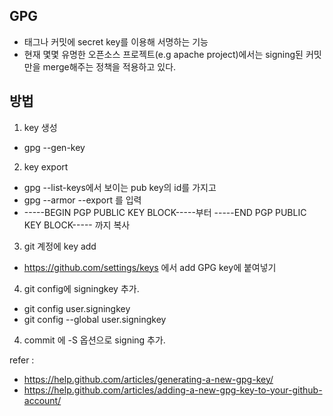 ## GPG
 * 태그나 커밋에 secret key를 이용해 서명하는 기능
 * 현재 몇몇 유명한 오픈소스 프로젝트(e.g apache project)에서는 signing된 커밋만을 merge해주는 정책을 적용하고 있다.
 
## 방법
 1. key 생성
  * gpg --gen-key
 2. key export
  * gpg --list-keys에서 보이는 pub key의 id를 가지고
  * gpg --armor --export <id> 를 입력
  * -----BEGIN PGP PUBLIC KEY BLOCK-----부터 -----END PGP PUBLIC KEY BLOCK----- 까지 복사
 3. git 계정에 key add
  * https://github.com/settings/keys 에서 add GPG key에 붙여넣기
 4. git config에 signingkey 추가.
  * git config user.signingkey <id>
  * git config --global user.signingkey <id>
 4. commit 에 -S 옵션으로 signing 추가.
  

  refer : 
   * https://help.github.com/articles/generating-a-new-gpg-key/
   * https://help.github.com/articles/adding-a-new-gpg-key-to-your-github-account/
